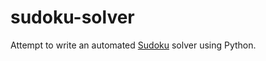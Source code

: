 # sudoku-solver

Attempt to write an automated [Sudoku](https://en.wikipedia.org/wiki/Sudoku) solver using Python.
